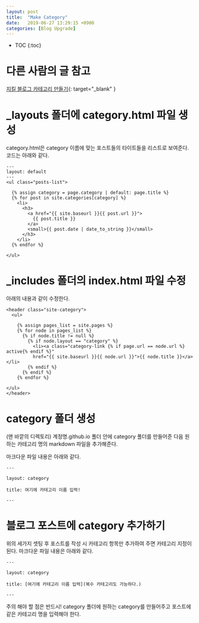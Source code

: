 ```yaml
---
layout: post
title:  "Make Category"
date:   2019-06-27 13:29:15 +0900
categories: [Blog Upgrade]
---
```

* TOC
{:toc}


# 다른 사람의 글 참고

[지킬 블로그 카테고리 만들기](https://devyurim.github.io/development%20environment/github%20blog/2018/08/07/blog-6.html){: target="_blank" }

#  _layouts 폴더에 category.html 파일 생성

category.html은 category 이름에 맞는 포스트들의 타이트들을 리스트로 보여준다. 코드는 아래와 같다.

```
---
layout: default
---
<ul class="posts-list">
  
  {% assign category = page.category | default: page.title %}
  {% for post in site.categories[category] %}
    <li>
      <h3>
        <a href="{{ site.baseurl }}{{ post.url }}">
          {{ post.title }}
        </a>
        <small>{{ post.date | date_to_string }}</small>
      </h3>
    </li>
  {% endfor %}
  
</ul>
```

# _includes 폴더의 index.html 파일 수정

아래의 내용과 같이 수정한다.

```
<header class="site-category">
  <ul>
    
    {% assign pages_list = site.pages %}
    {% for node in pages_list %}
      {% if node.title != null %}
        {% if node.layout == "category" %}
          <li><a class="category-link {% if page.url == node.url %} active{% endif %}"
          href="{{ site.baseurl }}{{ node.url }}">{{ node.title }}</a></li>
        {% endif %}
      {% endif %}
    {% endfor %}
    
</ul>
</header>
```

# category 폴더 생성

(맨 바깥의 디렉토리) 계정명.github.io 폴더 안에 category 폴더를 만들어준 다음 원하는 카테고리 명의 markdown 파일을 추가해준다.

마크다운 파일 내용은 아래와 같다.

```
---

layout: category

title: 여기에 카테고리 이름 입력!

---
```

# 블로그 포스트에 category 추가하기

위의 세가지 셋팅 후 포스트를 작성 시 카테고리 항목만 추가하여 주면 카테고리 지정이 된다.
마크다운 파일 내용은 아래와 같다.

```
---

layout: category

title: [여기에 카테고리 이름 입력](복수 카테고리도 가능하다.)

---
```

주의 해야 할 점은 반드시! category 폴더에 원하는 category를 만들어주고 포스트에 같은 카테고리 명을 입력해야 한다.


